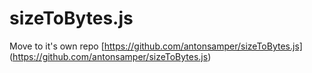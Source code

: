 # sizeToBytes.js 
Move to it's own repo [https://github.com/antonsamper/sizeToBytes.js] (https://github.com/antonsamper/sizeToBytes.js)